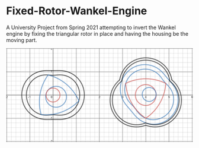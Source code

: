 # Fixed-Rotor-Wankel-Engine
A University Project from Spring 2021 attempting to invert the Wankel engine by fixing the triangular rotor in place and having the housing be the moving part.

![A visual comparison of the basic geometry of a Wankel engine (left) and the new geometry (right) where the central red shape is stationary, the blue component is a single moving part, and the black component bounds the space required for the rotor to move freely.](/Pictures/Wankel%20vs%20Fixed%20Rotor.PNG)
